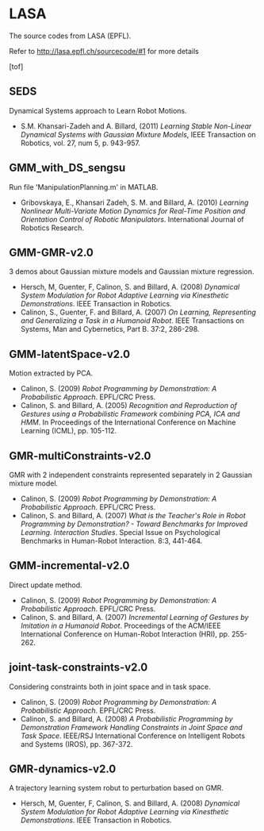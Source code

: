 # LASA

The source codes from LASA (EPFL).

Refer to http://lasa.epfl.ch/sourcecode/#1 for more details

[tof]

## SEDS

Dynamical Systems approach to Learn Robot Motions.

- S.M. Khansari-Zadeh and A. Billard, (2011) *Learning Stable Non-Linear Dynamical Systems with Gaussian Mixture Models*, IEEE Transaction on Robotics, vol. 27, num 5, p. 943-957.

## GMM_with_DS_sengsu

Run file 'ManipulationPlanning.m' in MATLAB.

- Gribovskaya, E., Khansari Zadeh, S. M. and Billard, A. (2010) *Learning Nonlinear Multi-Variate Motion Dynamics for Real-Time Position and Orientation Control of Robotic Manipulators*. International Journal of Robotics Research.

## GMM-GMR-v2.0

3 demos about Gaussian mixture models and Gaussian mixture regression.

- Hersch, M, Guenter, F, Calinon, S. and Billard, A. (2008) *Dynamical System Modulation for Robot Adaptive Learning via Kinesthetic Demonstrations*. IEEE Transaction in Robotics.
- Calinon, S., Guenter, F. and Billard, A. (2007) *On Learning, Representing and Generalizing a Task in a Humanoid Robot*. IEEE Transactions on Systems, Man and Cybernetics, Part B. 37:2, 286-298.

## GMM-latentSpace-v2.0

Motion extracted by PCA.

- Calinon, S. (2009) *Robot Programming by Demonstration: A Probabilistic Approach*. EPFL/CRC Press.
- Calinon, S. and Billard, A. (2005) *Recognition and Reproduction of Gestures using a Probabilistic Framework combining PCA, ICA and HMM*. In Proceedings of the International Conference on Machine Learning (ICML), pp. 105-112.

## GMR-multiConstraints-v2.0

GMR with 2 independent constraints represented separately in 2 Gaussian mixture model.

- Calinon, S. (2009) *Robot Programming by Demonstration: A Probabilistic Approach*. EPFL/CRC Press.
- Calinon, S. and Billard, A. (2007) *What is the Teacher's Role in Robot Programming by Demonstration? - Toward Benchmarks for Improved Learning. Interaction Studies*. Special Issue on Psychological Benchmarks in Human-Robot Interaction. 8:3, 441-464.

## GMM-incremental-v2.0

Direct update method.

- Calinon, S. (2009) *Robot Programming by Demonstration: A Probabilistic Approach*. EPFL/CRC Press.
- Calinon, S. and Billard, A. (2007) *Incremental Learning of Gestures by Imitation in a Humanoid Robot*. Proceedings of the ACM/IEEE International Conference on Human-Robot Interaction (HRI), pp. 255-262.

## joint-task-constraints-v2.0

Considering constraints both in joint space and in task space.

- Calinon, S. (2009) *Robot Programming by Demonstration: A Probabilistic Approach*. EPFL/CRC Press.
- Calinon, S. and Billard, A. (2008) *A Probabilistic Programming by Demonstration Framework Handling Constraints in Joint Space and Task Space*. IEEE/RSJ International Conference on Intelligent Robots and Systems (IROS), pp. 367-372. 

## GMR-dynamics-v2.0

A trajectory learning system robut to perturbation based on GMR.

- Hersch, M, Guenter, F, Calinon, S. and Billard, A. (2008) *Dynamical System Modulation for Robot Adaptive Learning via Kinesthetic Demonstrations*. IEEE Transaction in Robotics.